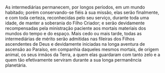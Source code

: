 ﻿As intermediárias permanecem, por longos períodos, em um mundo habitado; porém conservando-se fiéis à sua missão, elas serão finalmente, e com toda certeza, reconhecidas pelo seu serviço, durante toda uma idade, de manter a soberania do Filho Criador; e serão devidamente recompensadas pela ministração paciente aos mortais materiais dos mundos do tempo e do espaço. Mais cedo ou mais tarde, todas as intermediárias de mérito serão admitidas nas fileiras dos Filhos ascendentes de Deus e devidamente iniciadas na longa aventura de ascensão ao Paraíso, em companhia daqueles mesmos mortais, de origem animal, os seus irmãos da Terra, a quem elas guardaram com tanto zelo e a quem tão efetivamente serviram durante a sua longa permanência planetária.